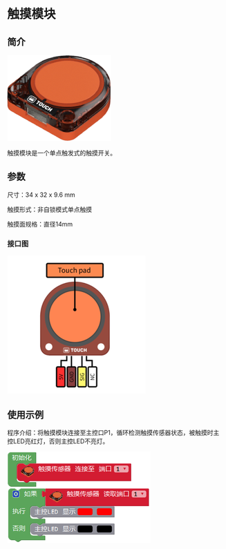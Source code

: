 # 触摸模块

## 简介

![](./images/render_touch.png)

触摸模块是一个单点触发式的触摸开关。

## 参数

尺寸：34 x 32 x 9.6 mm

触摸形式：非自锁模式单点触摸

触摸面规格：直径14mm

### 接口图

![](./images/pinout_touch.png)

## 使用示例

程序介绍：将触摸模块连接至主控口P1，循环检测触摸传感器状态，被触摸时主控LED亮红灯，否则主控LED不亮灯。

![](./images/Mixly_example_touch.png)
